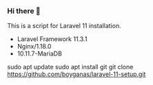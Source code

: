 ### Hi there 👋
This is a script for Laravel 11 installation.

- Laravel Framework 11.3.1
- Nginx/1.18.0
- 10.11.7-MariaDB

sudo apt update
sudo apt install git
git clone https://github.com/boyganas/laravel-11-setup.git
